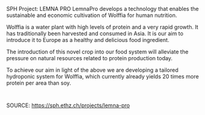 SPH Project: LEMNA PRO
LemnaPro develops a technology that enables the sustainable and economic cultivation of Wolffia for human nutrition.

Wolffia is a water plant with high levels of protein and a very rapid growth. It has traditionally been harvested and consumed in Asia. It is our aim to introduce it to Europe as a healthy and delicious food ingredient.

The introduction of this novel crop into our food system will alleviate the pressure on natural resources related to protein production today.

To achieve our aim in light of the above we are developing a tailored hydroponic system for Wolffia, which currently already yields 20 times more protein per area than soy.

<figure><img alt="" src="https://sph.ethz.ch/uploads/images/LemnaPro_Img_1.png"/></figure>

<figure><img alt="" src="https://sph.ethz.ch/uploads/images/LemnaPro_Img_2.jpg"/></figure>


SOURCE: https://sph.ethz.ch/projects/lemna-pro